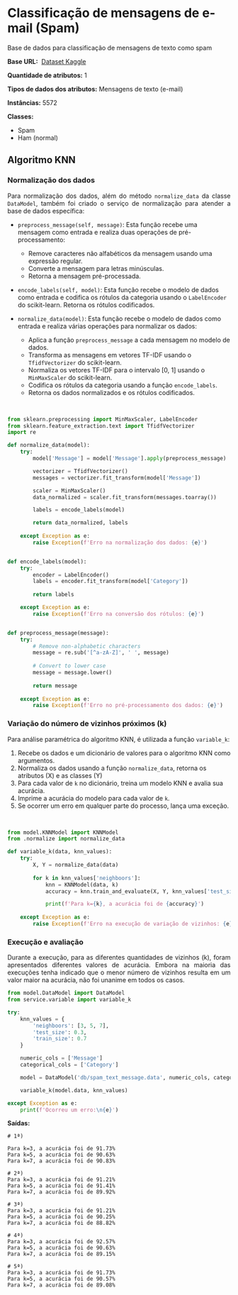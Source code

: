 # Classificação de mensagens de e-mail (Spam)
<p align='justify'>Base de dados para classificação de mensagens de texto como spam</p>

**Base URL:** &nbsp;[Dataset Kaggle](https://www.kaggle.com/datasets/team-ai/spam-text-message-classification/data)

**Quantidade de atributos:** 1

**Tipos de dados dos atributos:** Mensagens de texto (e-mail) 

**Instâncias:** 5572

**Classes:**

* Spam
* Ham (normal)
 

## Algoritmo KNN

### Normalização dos dados

<p align='justify'>Para normalização dos dados, além do método <code>normalize_data</code> da classe <code>DataModel</code>, também foi criado o serviço de normalização para atender a base de dados específica:</p>

- `preprocess_message(self, message)`: Esta função recebe uma mensagem como entrada e realiza duas operações de pré-processamento:
    - Remove caracteres não alfabéticos da mensagem usando uma expressão regular.
    - Converte a mensagem para letras minúsculas.
    - Retorna a mensagem pré-processada.

- `encode_labels(self, model)`: Esta função recebe o modelo de dados como entrada e codifica os rótulos da categoria usando o `LabelEncoder` do scikit-learn. Retorna os rótulos codificados.

- `normalize_data(model)`: Esta função recebe o modelo de dados como entrada e realiza várias operações para normalizar os dados:
    - Aplica a função `preprocess_message` a cada mensagem no modelo de dados.
    - Transforma as mensagens em vetores TF-IDF usando o `TfidfVectorizer` do scikit-learn.
    - Normaliza os vetores TF-IDF para o intervalo [0, 1] usando o `MinMaxScaler` do scikit-learn.
    - Codifica os rótulos da categoria usando a função `encode_labels`.
    - Retorna os dados normalizados e os rótulos codificados.

<br>

```Python
from sklearn.preprocessing import MinMaxScaler, LabelEncoder
from sklearn.feature_extraction.text import TfidfVectorizer
import re

def normalize_data(model):
    try:
        model['Message'] = model['Message'].apply(preprocess_message)

        vectorizer = TfidfVectorizer()
        messages = vectorizer.fit_transform(model['Message'])

        scaler = MinMaxScaler()
        data_normalized = scaler.fit_transform(messages.toarray())

        labels = encode_labels(model)

        return data_normalized, labels
    
    except Exception as e:
        raise Exception(f'Erro na normalização dos dados: {e}')


def encode_labels(model):
    try:
        encoder = LabelEncoder()
        labels = encoder.fit_transform(model['Category'])
    
        return labels

    except Exception as e:
        raise Exception(f'Erro na conversão dos rótulos: {e}')


def preprocess_message(message):
    try:
        # Remove non-alphabetic characters
        message = re.sub('[^a-zA-Z]', ' ', message)
        
        # Convert to lower case
        message = message.lower()
        
        return message
    
    except Exception as e:
        raise Exception(f'Erro no pré-processamento dos dados: {e}')
```

### Variação do número de vizinhos próximos (k)

<p align='justify'>Para análise paramétrica do algoritmo KNN, é utilizada a função <code>variable_k</code>:</p>

1. Recebe os dados e um dicionário de valores para o algoritmo KNN como argumentos.
2. Normaliza os dados usando a função `normalize_data`, retorna os atributos (X) e as classes (Y)
3. Para cada valor de `k` no dicionário, treina um modelo KNN e avalia sua acurácia.
4. Imprime a acurácia do modelo para cada valor de `k`.
5. Se ocorrer um erro em qualquer parte do processo, lança uma exceção.

<br>

```Python
from model.KNNModel import KNNModel
from .normalize import normalize_data

def variable_k(data, knn_values):
    try:
        X, Y = normalize_data(data)
        
        for k in knn_values['neighboors']:
            knn = KNNModel(data, k)
            accuracy = knn.train_and_evaluate(X, Y, knn_values['test_size'], knn_values['train_size'])

            print(f'Para k={k}, a acurácia foi de {accuracy}')
        
    except Exception as e:
        raise Exception(f'Erro na execução de variação de vizinhos: {e}')
```

### Execução e avaliação

<p align='justify'>Durante a execução, para as diferentes quantidades de vizinhos (k), foram apresentados diferentes valores de acurácia. Embora na maioria das execuções tenha indicado que o menor número de vizinhos resulta em um valor maior na acurácia, não foi unanime em todos os casos.</p>

```Python
from model.DataModel import DataModel
from service.variable import variable_k

try:
    knn_values = {
        'neighboors': [3, 5, 7],
        'test_size': 0.3,
        'train_size': 0.7
    }

    numeric_cols = ['Message']
    categorical_cols = ['Category']

    model = DataModel('db/spam_text_message.data', numeric_cols, categorical_cols)

    variable_k(model.data, knn_values)

except Exception as e:
    print(f'Ocorreu um erro:\n{e}')

```

**Saídas:**

```Terminal
# 1ª)

Para k=3, a acurácia foi de 91.73%
Para k=5, a acurácia foi de 90.63%
Para k=7, a acurácia foi de 90.83%

# 2ª)
Para k=3, a acurácia foi de 91.21%
Para k=5, a acurácia foi de 91.41%
Para k=7, a acurácia foi de 89.92%

# 3ª)
Para k=3, a acurácia foi de 91.21%
Para k=5, a acurácia foi de 90.25%
Para k=7, a acurácia foi de 88.82%

# 4ª)
Para k=3, a acurácia foi de 92.57%
Para k=5, a acurácia foi de 90.63%
Para k=7, a acurácia foi de 89.15%

# 5ª)
Para k=3, a acurácia foi de 91.73%
Para k=5, a acurácia foi de 90.57%
Para k=7, a acurácia foi de 89.08%
```